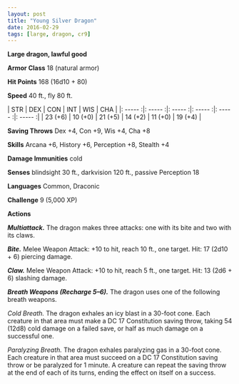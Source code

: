```yaml
---
layout: post
title: "Young Silver Dragon"
date: 2016-02-29
tags: [large, dragon, cr9]
---
```


**Large dragon, lawful good**

**Armor Class** 18 (natural armor)

**Hit Points** 168 (16d10 + 80)

**Speed** 40 ft., fly 80 ft.

|   STR   |   DEX   |   CON   |   INT   |   WIS   |   CHA   |
|: ----- :|: ----- :|: ----- :|: ----- :|: ----- :|: ----- :|
| 23 (+6) | 10 (+0) | 21 (+5) | 14 (+2) | 11 (+0) | 19 (+4) |

**Saving Throws** Dex +4, Con +9, Wis +4, Cha +8 

**Skills** Arcana +6, History +6, Perception +8, Stealth +4 

**Damage Immunities** cold 

**Senses** blindsight 30 ft., darkvision 120 ft., passive Perception 18 

**Languages** Common, Draconic 

**Challenge** 9 (5,000 XP)

**Actions** 

***Multiattack.*** The dragon makes three attacks: one with its bite and two with its claws. 

***Bite.*** Melee Weapon Attack: +10 to hit, reach 10 ft., one target. Hit: 17 (2d10 + 6) piercing damage. 

***Claw.*** Melee Weapon Attack: +10 to hit, reach 5 ft., one target. Hit: 13 (2d6 + 6) slashing damage. 

***Breath Weapons (Recharge 5–6).*** The dragon uses one of the following breath weapons. 

*Cold Breath.* The dragon exhales an icy blast in a 30-foot cone. Each creature in that area must make a DC 17 Constitution saving throw, taking 54 (12d8) cold damage on a failed save, or half as much damage on a successful one. 

*Paralyzing Breath.* The dragon exhales paralyzing gas in a 30-foot cone. Each creature in that area must succeed on a DC 17 Constitution saving throw or be paralyzed for 1 minute. A creature can repeat the saving throw at the end of each of its turns, ending the effect on itself on a success.